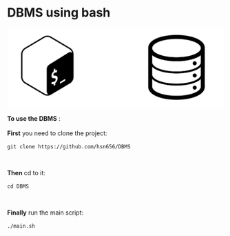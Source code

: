 # **DBMS using bash**

![alt text](Cover.png)

**To use the DBMS** :</br></br>
**First** you need to clone the project:
```
git clone https://github.com/hsn656/DBMS
```
</br>

**Then** cd to it:

```
cd DBMS
```
</br>

**Finally** run the main script:

```
./main.sh
```
</br></br>


